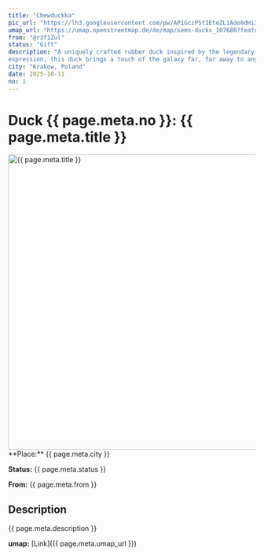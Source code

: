 ```yaml
---
title: "Chewduckka"
pic_url: "https://lh3.googleusercontent.com/pw/AP1GczP5tIEteZLiAdo8dHi3Y5Ho3zps4C4Cf9_nty0iOTEyxdAIkLa2iwpqoo39KXesMYRdhp3bxILLcIm3_Bs9oPxpi_zP0e4A1Jxl6kcsij2BD1DMljrJDPtdFftbSQUlo0k596X-q8nQ2TvpZk7J2izt7A=w1081-h1441-s-no-gm"
umap_url: "https://umap.openstreetmap.de/de/map/sems-ducks_107680?feature=Chewduckka#16/50.0641/19.9367"
from: "@r3f1Zul"
status: "Gift"
description: "A uniquely crafted rubber duck inspired by the legendary Wookiee warrior Chewbacca.With shaggy fur, a bandolier across its chest, and a fierce yet lovable 
expression, this duck brings a touch of the galaxy far, far away to any collection."
city: "Krakow, Poland"
date: 2025-10-11
no: 1
---
```

# Duck {{ page.meta.no }}: {{ page.meta.title }}

<img src="{{ page.meta.pic_url }}" alt="{{ page.meta.title }}" width="600">
**Place:** {{ page.meta.city }}

**Status:** {{ page.meta.status }}

**From:** {{ page.meta.from }}

## Description

{{ page.meta.description }}

**umap:** [Link]({{ page.meta.umap_url }})
